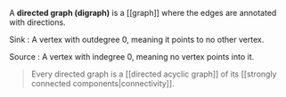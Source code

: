 A **directed graph (digraph)** is a [[graph]] where the edges are annotated with directions.


Sink
: A vertex with outdegree 0, meaning it points to no other vertex.

Source
: A vertex with indegree 0, meaning no vertex points into it.

> Every directed graph is a [[directed acyclic graph]] of its [[strongly connected components|connectivity]].